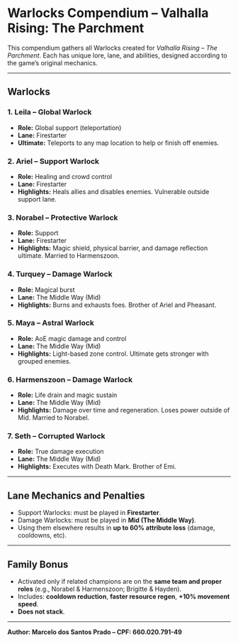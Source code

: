 
# Warlocks Compendium – Valhalla Rising: The Parchment

This compendium gathers all Warlocks created for *Valhalla Rising – The Parchment*. Each has unique lore, lane, and abilities, designed according to the game’s original mechanics.

---

## Warlocks

### 1. Leila – Global Warlock
- **Role:** Global support (teleportation)
- **Lane:** Firestarter
- **Ultimate:** Teleports to any map location to help or finish off enemies.

### 2. Ariel – Support Warlock
- **Role:** Healing and crowd control
- **Lane:** Firestarter
- **Highlights:** Heals allies and disables enemies. Vulnerable outside support lane.

### 3. Norabel – Protective Warlock
- **Role:** Support
- **Lane:** Firestarter
- **Highlights:** Magic shield, physical barrier, and damage reflection ultimate. Married to Harmenszoon.

### 4. Turquey – Damage Warlock
- **Role:** Magical burst
- **Lane:** The Middle Way (Mid)
- **Highlights:** Burns and exhausts foes. Brother of Ariel and Pheasant.

### 5. Maya – Astral Warlock
- **Role:** AoE magic damage and control
- **Lane:** The Middle Way (Mid)
- **Highlights:** Light-based zone control. Ultimate gets stronger with grouped enemies.

### 6. Harmenszoon – Damage Warlock
- **Role:** Life drain and magic sustain
- **Lane:** The Middle Way (Mid)
- **Highlights:** Damage over time and regeneration. Loses power outside of Mid. Married to Norabel.

### 7. Seth – Corrupted Warlock
- **Role:** True damage execution
- **Lane:** The Middle Way (Mid)
- **Highlights:** Executes with Death Mark. Brother of Emi.

---

## Lane Mechanics and Penalties

- Support Warlocks: must be played in **Firestarter**.
- Damage Warlocks: must be played in **Mid (The Middle Way)**.
- Using them elsewhere results in **up to 60% attribute loss** (damage, cooldowns, etc).

---

## Family Bonus

- Activated only if related champions are on the **same team and proper roles** (e.g., Norabel & Harmenszoon; Brigitte & Hayden).
- Includes: **cooldown reduction**, **faster resource regen**, **+10% movement speed**.
- **Does not stack**.

---

**Author: Marcelo dos Santos Prado – CPF: 660.020.791-49**
